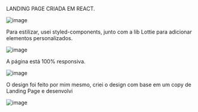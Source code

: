 LANDING PAGE CRIADA EM REACT. 

![image](https://user-images.githubusercontent.com/103108560/228588443-c0398756-bdab-4a0e-92d6-ba763db33e4f.png)

Para estilizar, usei styled-components, junto com a lib Lottie para adicionar elementos personalizados. 

![image](https://user-images.githubusercontent.com/103108560/228588621-1b1fc2df-f65c-44f5-9f1a-f7adeff7932c.png)

A página está 100% responsiva. 

![image](https://user-images.githubusercontent.com/103108560/228588857-0983757e-06a6-4d36-90fc-38bf0fc1d12c.png)

O design foi feito por mim mesmo, criei o design com base em um copy de Landing Page e desenvolvi

![image](https://user-images.githubusercontent.com/103108560/228589044-2452e8b3-f9d7-4bd1-8215-e0dc37041754.png)
